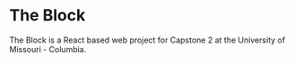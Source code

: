 # The Block
The Block is a React based web project for Capstone 2 at the University of Missouri - Columbia.
